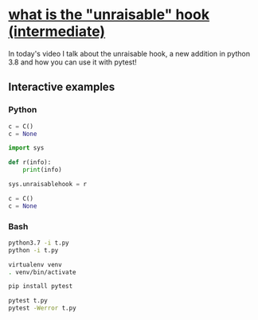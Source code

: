 # [what is the "unraisable" hook (intermediate)](https://youtu.be/G4Lya0KVG1E?)

In today's video I talk about the unraisable hook, a new addition in python 3.8 and how you can use it with pytest!

## Interactive examples

### Python

```python
c = C()
c = None

import sys

def r(info):
    print(info)

sys.unraisablehook = r

c = C()
c = None
```

### Bash

```bash
python3.7 -i t.py
python -i t.py

virtualenv venv
. venv/bin/activate

pip install pytest

pytest t.py
pytest -Werror t.py
```
